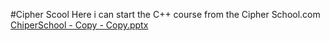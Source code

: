 #Cipher Scool 
Here i can start the C++ course from the Cipher School.com
[ChiperSchool - Copy - Copy.pptx](https://github.com/user-attachments/files/17001909/ChiperSchool.-.Copy.-.Copy.pptx)
